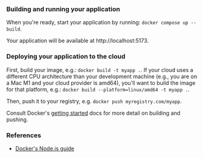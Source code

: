 ### Building and running your application

When you're ready, start your application by running: `docker compose up --build`.

Your application will be available at http://localhost:5173.

### Deploying your application to the cloud

First, build your image, e.g.: `docker build -t myapp .`. If your cloud uses a different CPU architecture than your development machine (e.g., you are on a Mac M1 and your cloud provider is amd64), you'll want to build the image for that platform, e.g.: `docker build --platform=linux/amd64 -t myapp .`.

Then, push it to your registry, e.g. `docker push myregistry.com/myapp`.

Consult Docker's [getting started](https://docs.docker.com/go/get-started-sharing/) docs for more detail on building and pushing.

### References

* [Docker's Node.js guide](https://docs.docker.com/language/nodejs/)
